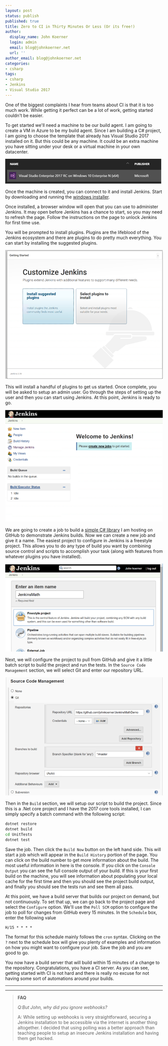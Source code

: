 ```yaml
---
layout: post
status: publish
published: true
title: Zero to CI in Thirty Minutes Or Less (Or its free!)
author:
  display_name: John Koerner
  login: admin
  email: blog@johnkoerner.net
  url: ''
author_email: blog@johnkoerner.net
categories:
- csharp
tags:
- csharp
- Jenkins
- Visual Studio 2017
---
```

One of the biggest complaints I hear from teams about CI is that it is too much work.  While getting it perfect can be a lot of work, getting started couldn't be easier.  

To get started we'll need a machine to be our build agent.  I am going to create a VM in Azure to be my build agent. Since I am building a C# project, I am going to choose the template that already has Visual Studio 2017 installed on it. But this could be any machine. It could be an extra machine you have sitting under your desk or a virtual machine in your own datacenter.

![Azure template image](/content/VS2017AzureTemplate.png)

Once the machine is created, you can connect to it and install Jenkins.  Start by downloading and running the [windows installer](https://Jenkins.io/content/thank-you-downloading-windows-installer/).

Once installed, a browser window will open that you can use to administer Jenkins. It may open before Jenkins has a chance to start, so you may need to refresh the page.  Follow the instructions on the page to unlock Jenkins for first time use.

You will be prompted to install plugins.  Plugins are the lifeblood of the Jenkins ecosystem and there are plugins to do pretty much everything. You can start by installing the suggested plugins.

![Customize Jenkins](/content/CustomizeJenkins.png)

This will install a handful of plugins to get us started.  Once complete, you will be asked to setup an admin user. Go through the steps of setting up the user and then you can start using Jenkins. At this point, Jenkins is ready to go.

![Jenkins is Ready](/content/Jenkins.png)

We are going to create a job to build a [simple C# library](https://github.com/johnkoerner/JenkinsMathDemo) I am hosting on GitHub to demonstrate Jenkins builds. Now we can create a new job and give it a name.  The easiest project to configure in Jenkins is a freestyle project. This allows you to do any type of build you want by combining source control and scripts to accomplish your task (along with features from whatever plugins you have installed). 

![Jenkins freestyle project](/content/JenkinsFreestyle.png)

Next, we will configure the project to pull from GitHub and give it a little batch script to build the project and run the tests.  In the `Source Code Management` section, we will select Git and enter our repository URL. 

 ![Jenkins Source Control Configuration](/content/JenkinsSCM.png)

Then in the `Build` section, we will setup our script to build the project. Since this is a .Net core project and I have the 2017 core tools installed, I can simply specify a batch command with the following script:

```bat
dotnet restore
dotnet build
cd UnitTests
dotnet test
```

Save the job.  Then click the `Build Now` button on the left hand side. This will start a job which will appear in the `Build History` portion of the page. You can click on the build number to get more information about the build.  The most useful information in here is the console. If you click on the `Console Output` you can see the full console output of your build.  If this is your first build on the machine, you will see information about populating your local cache for the first time and then you should see the project build output, and finally you should see the tests run and see them all pass.

At this point, we have a build server that builds our project on demand, but not continuously.  To set that up, we can go back to the project page and select the `Configure` option. We'll use the `Poll SCM` option to configure the job to poll for changes from GitHub every 15 minutes. In the `Schedule` box, enter the following value

    H/15 * * * *

The format for this schedule mainly follows the `cron` syntax. Clicking on the `?` next to the schedule box will give you plenty of examples and information on how you might want to configure your job. Save the job and you are good to go. 

You now have a build server that will build within 15 minutes of a change to the repository. Congratulations, you have a CI server.  As you can see, getting started with CI is not hard and there is really no excuse for not having some sort of automations around your builds.

---
---

 
> **FAQ**
>
>*Q:But John, why did you ignore webhooks?*
>
>A: While setting up webhooks is very straightforward, securing a Jenkins installation to be accessible via the internet is another thing altogether.  I decided that using polling was a better approach than teaching people to setup an insecure Jenkins installation and having them get hacked.


